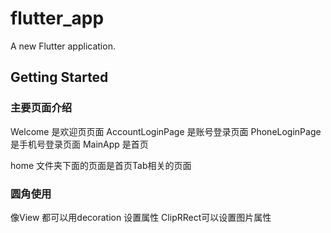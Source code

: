 # flutter_app

A new Flutter application.

## Getting Started

###  主要页面介绍
   Welcome 是欢迎页页面
   AccountLoginPage 是账号登录页面
   PhoneLoginPage 是手机号登录页面
   MainApp 是首页

   home 文件夹下面的页面是首页Tab相关的页面
   
 ### 圆角使用
  像View 都可以用decoration 设置属性    ClipRRect可以设置图片属性
 
 
